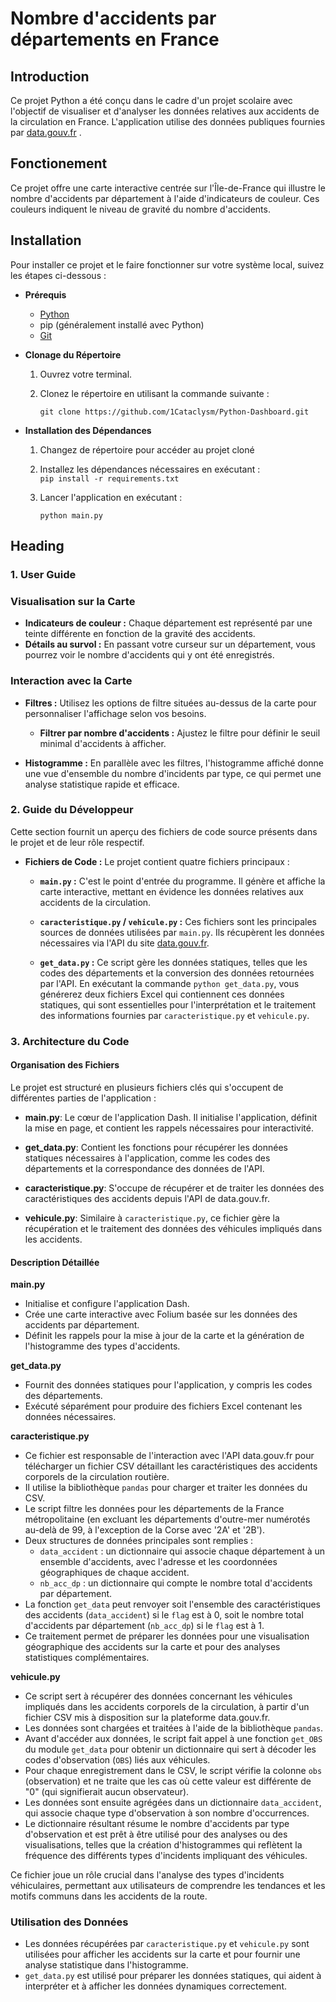 # Nombre d'accidents par départements en France

## Introduction

Ce projet Python a été conçu dans le cadre d'un projet scolaire avec l'objectif de visualiser et d'analyser les données relatives aux accidents de la circulation en France. L'application utilise des données publiques fournies par [data.gouv.fr](https://www.data.gouv.fr) .

## Fonctionement

Ce projet offre une carte interactive centrée sur l'Île-de-France qui illustre le nombre d'accidents par département à l'aide d'indicateurs de couleur. Ces couleurs indiquent le niveau de gravité du nombre d'accidents.

## Installation

Pour installer ce projet et le faire fonctionner sur votre système local, suivez les étapes ci-dessous :

- **Prérequis**
  - [Python](https://www.python.org/downloads/) 
  - pip (généralement installé avec Python)
  - [Git](https://git-scm.com/downloads)

- **Clonage du Répertoire**

  1. Ouvrez votre terminal.
  2. Clonez le répertoire en utilisant la commande suivante :

      ```git clone https://github.com/1Cataclysm/Python-Dashboard.git```


- **Installation des Dépendances**

  1. Changez de répertoire pour accéder au projet cloné
  2. Installez les dépendances nécessaires en exécutant :   
        ```pip install -r requirements.txt```
  3. Lancer l'application en exécutant :

        ```python main.py```
## Heading

### 1. User Guide

### Visualisation sur la Carte

- **Indicateurs de couleur :** Chaque département est représenté par une teinte différente en fonction de la gravité des accidents.
- **Détails au survol :** En passant votre curseur sur un département, vous pourrez voir le nombre d'accidents qui y ont été enregistrés.

### Interaction avec la Carte

- **Filtres :** Utilisez les options de filtre situées au-dessus de la carte pour personnaliser l'affichage selon vos besoins.
  - **Filtrer par nombre d'accidents :** Ajustez le filtre pour définir le seuil minimal d'accidents à afficher.

- **Histogramme :** En parallèle avec les filtres, l'histogramme affiché donne une vue d'ensemble du nombre d'incidents par type, ce qui permet une analyse statistique rapide et efficace.
### 2. Guide du Développeur

Cette section fournit un aperçu des fichiers de code source présents dans le projet et de leur rôle respectif.

- **Fichiers de Code :** Le projet contient quatre fichiers principaux :

  - **`main.py` :** C'est le point d'entrée du programme. Il génère et affiche la carte interactive, mettant en évidence les données relatives aux accidents de la circulation.

  - **`caracteristique.py` / `vehicule.py` :** Ces fichiers sont les principales sources de données utilisées par `main.py`. Ils récupèrent les données nécessaires via l'API du site [data.gouv.fr](https://www.data.gouv.fr).

  - **`get_data.py` :** Ce script gère les données statiques, telles que les codes des départements et la conversion des données retournées par l'API. En exécutant la commande `python get_data.py`, vous générerez deux fichiers Excel qui contiennent ces données statiques, qui sont essentielles pour l'interprétation et le traitement des informations fournies par `caracteristique.py` et `vehicule.py`.

### 3. Architecture du Code

#### Organisation des Fichiers
Le projet est structuré en plusieurs fichiers clés qui s'occupent de différentes parties de l'application :

- **main.py**: Le cœur de l'application Dash. Il initialise l'application, définit la mise en page, et contient les rappels nécessaires pour interactivité.

- **get_data.py**: Contient les fonctions pour récupérer les données statiques nécessaires à l'application, comme les codes des départements et la correspondance des données de l'API.

- **caracteristique.py**: S'occupe de récupérer et de traiter les données des caractéristiques des accidents depuis l'API de data.gouv.fr.

- **vehicule.py**: Similaire à `caracteristique.py`, ce fichier gère la récupération et le traitement des données des véhicules impliqués dans les accidents.

#### Description Détaillée

**main.py**
- Initialise et configure l'application Dash.
- Crée une carte interactive avec Folium basée sur les données des accidents par département.
- Définit les rappels pour la mise à jour de la carte et la génération de l'histogramme des types d'accidents.

**get_data.py**
- Fournit des données statiques pour l'application, y compris les codes des départements.
- Exécuté séparément pour produire des fichiers Excel contenant les données nécessaires.

**caracteristique.py**
- Ce fichier est responsable de l'interaction avec l'API data.gouv.fr pour télécharger un fichier CSV détaillant les caractéristiques des accidents corporels de la circulation routière.
- Il utilise la bibliothèque `pandas` pour charger et traiter les données du CSV.
- Le script filtre les données pour les départements de la France métropolitaine (en excluant les départements d'outre-mer numérotés au-delà de 99, à l'exception de la Corse avec '2A' et '2B').
- Deux structures de données principales sont remplies :
  - `data_accident` : un dictionnaire qui associe chaque département à un ensemble d'accidents, avec l'adresse et les coordonnées géographiques de chaque accident.
  - `nb_acc_dp` : un dictionnaire qui compte le nombre total d'accidents par département.
- La fonction `get_data` peut renvoyer soit l'ensemble des caractéristiques des accidents (`data_accident`) si le `flag` est à 0, soit le nombre total d'accidents par département (`nb_acc_dp`) si le `flag` est à 1.
- Ce traitement permet de préparer les données pour une visualisation géographique des accidents sur la carte et pour des analyses statistiques complémentaires.

**vehicule.py**
- Ce script sert à récupérer des données concernant les véhicules impliqués dans les accidents corporels de la circulation, à partir d'un fichier CSV mis à disposition sur la plateforme data.gouv.fr.
- Les données sont chargées et traitées à l'aide de la bibliothèque `pandas`.
- Avant d'accéder aux données, le script fait appel à une fonction `get_OBS` du module `get_data` pour obtenir un dictionnaire qui sert à décoder les codes d'observation (`OBS`) liés aux véhicules.
- Pour chaque enregistrement dans le CSV, le script vérifie la colonne `obs` (observation) et ne traite que les cas où cette valeur est différente de "0" (qui signifierait aucun observateur).
- Les données sont ensuite agrégées dans un dictionnaire `data_accident`, qui associe chaque type d'observation à son nombre d'occurrences.
- Le dictionnaire résultant résume le nombre d'accidents par type d'observation et est prêt à être utilisé pour des analyses ou des visualisations, telles que la création d'histogrammes qui reflètent la fréquence des différents types d'incidents impliquant des véhicules.

Ce fichier joue un rôle crucial dans l'analyse des types d'incidents véhiculaires, permettant aux utilisateurs de comprendre les tendances et les motifs communs dans les accidents de la route.


### Utilisation des Données
- Les données récupérées par `caracteristique.py` et `vehicule.py` sont utilisées pour afficher les accidents sur la carte et pour fournir une analyse statistique dans l'histogramme.
- `get_data.py` est utilisé pour préparer les données statiques, qui aident à interpréter et à afficher les données dynamiques correctement.


